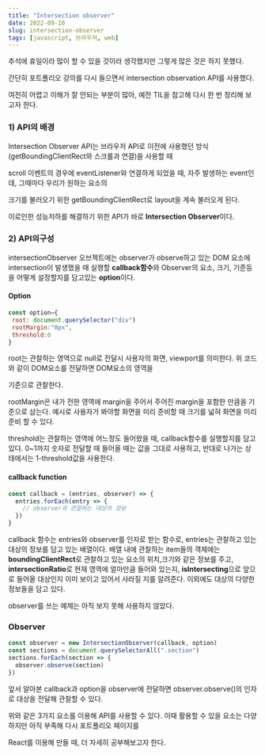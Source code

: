 ```yaml
---
title: "Intersection observer"
date: 2022-09-10
slug: intersection-observer
tags: [javascript, 브라우저, web]
---
```


추석에 휴일이라 많이 할 수 있을 것이라 생각했지만 그렇게 많은 것은 하지 못했다.

간단히 포트폴리오 강의를 다시 들으면서 intersection observation API를 사용했다.

여전히 어렵고 이해가 잘 안되는 부분이 많아, 예전 TIL을 참고해 다시 한 번 정리해 보고자 한다.

### 1) API의 배경

Intersection Observer API는 브라우저 API로 이전에 사용했던 방식 (getBoundingClientRect와 스크롤과 연결)을 사용할 때

scroll 이벤트의 경우에 eventListener와 연결하게 되었을 때, 자주 발생하는 event인데, 그때마다 우리가 원하는 요소의

크기를 불러오기 위한 getBoundingClientRect로 layout을 계속 불러오게 된다.

이로인한 성능저하를 해결하기 위한 API가 바로 <strong>Intersection Observer</strong>이다.

### 2) API의구성

intersectionObserver 오브젝트에는 observer가 observe하고 있는 DOM 요소에 intersection이 발생했을 때 실행할 **callback함수**와 Observer의 요소, 크기, 기준등을 어떻게 설정할지를 담고있는 **option**이다.

#### Option

```javascript
const option={
 root: document.querySelector("div")
 rootMargin:"0px",
 threshold:0
}
```

root는 관찰하는 영역으로 null로 전달시 사용자의 화면, viewport를 의미한다. 위 코드와 같이 DOM요소를 전달하면 DOM요소의 영역을

기준으로 관찰한다.

rootMargin은 내가 전한 영역에 margin을 주어서 주어진 margin을 포함한 만큼을 기준으로 삼는다. 예시로 사용자가 봐야할 화면을 미리 준비할 때 크기를 넓혀 화면을 미리 준비 할 수 있다.

threshold는 관찰하는 영역에 어느정도 들어왔을 때, callback함수를 실행할지를 담고 있다. 0~1까지 숫자로 전달할 때 들어올 때는 값을 그대로 사용하고, 반대로 나가는 상태에서는 1-threshold값을 사용한다.

#### callback function

```javascript
const callback = (entries, observer) => {
  entries.forEach(entry => {
    // observer과 관찰하는 대상의 정보
  })
}
```

callback 함수는 entries와 observer를 인자로 받는 함수로, entries는 관찰하고 있는 대상의 정보를 담고 있는 배열이다. 배열 내에 관찰하는 item들의 객체에는 **boundingClientRect**로 관찰하고 있는 요소의 위치,크기와 같은 정보를 주고, **intersectionRatio**로 현재 영역에 얼마만큼 들어와 있는지, **isIntersecting**으로 앞으로 들어올 대상인지 이미 보이고 있어서 사라질 지를 알려준다. 이외에도 대상의 다양한 정보들을 담고 있다.

observer를 쓰는 예제는 아직 보지 못해 사용하지 않았다.

### Observer

```javascript
const observer = new IntersectionObserver(callback, option)
const sections = document.querySelectorAll(".section")
sections.forEach(section => {
  observer.observe(section)
})
```

앞서 알아본 callback과 option을 observer에 전달하면 observer.observe()의 인자로 대상을 전달해 관찰할 수 있다.

위와 같은 3가지 요소를 이용해 API를 사용할 수 있다. 이때 활용할 수 있을 요소는 다양하지만 아직 부족해 다시 포트폴리오 페이지를

React를 이용해 만들 때, 더 자세히 공부해보고자 한다.
